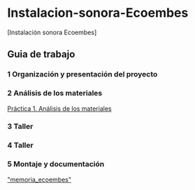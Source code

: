 # Instalacion-sonora-Ecoembes
[Instalación sonora Ecoembes] 
## Guia de trabajo

### 1 Organización y presentación del proyecto

### 2 Análisis de los materiales
[Práctica 1. Análisis de los materiales](materiales.md)

### 3 Taller

### 4 Taller

### 5 Montaje y documentación
["memoria_ecoembes"](memoria_ecoembes.pdf)
